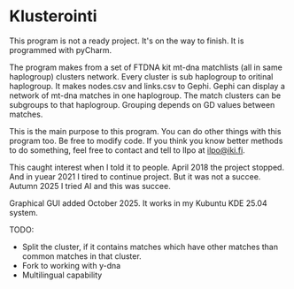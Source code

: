 # Klusterointi

This program is not a ready project. It's on the way to finish. It is programmed with pyCharm.

The program makes from a set of FTDNA kit mt-dna matchlists (all in same haplogroup) clusters network. Every cluster is
sub haplogroup to oritinal haplogroup. It makes nodes.csv and links.csv to Gephi. Gephi can display a network of mt-dna matches
in one haplogroup. The match clusters can be subgroups to that haplogroup. Grouping depends on GD values between
matches. 

This is the main purpose to this program. You can do other things with this program too. Be free to modify code.
If you think you know better methods to do something, feel free to contact and tell to Ilpo at ilpo@iki.fi.

This caught interest when I told it to people. April 2018 the project stopped.
And in yuear 2021 I tired to continue project. But it was not a succee. Autumn 2025 I tried AI and this was succee.

Graphical GUI added October 2025. It works in my Kubuntu KDE 25.04 system.

TODO:

- Split the cluster, if it contains matches which have other matches than common matches in that cluster.
- Fork to working with y-dna
- Multilingual capability
